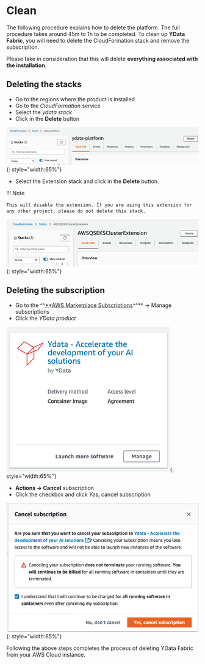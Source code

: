 # Clean

The following procedure explains how to delete the platform. The full procedure takes around 45m to 1h to be completed.
To clean up **YData Fabric**, you will need to delete the CloudFormation stack and remove the subscription.

Please take in consideration that this will delete **everything associated with the installation**.

## Deleting the stacks
- Go to the regions where the product is installed
- Go to the *CloudFormation* service
- Select the *ydata stack*
- Click in the **Delete** button

![delete stack](../../../assets/deployment_security/aws/delete_stack.png){: style="width:65%"}

- Select the Extension stack and click in the **Delete** button.

!!! Note

    This will disable the extension. If you are using this extension for any other project, please do not delete this stack.

![EKS cluster delete](../../../assets/deployment_security/aws/eks_cluster_delete.png){: style="width:65%"}

## Deleting the subscription
- Go to the ^^[**AWS Marketplace Subscriptions](https://console.aws.amazon.com/marketplace/home?region=eu-west-1)^^** → Manage subscriptions
- Click the *YData product*

![ydata product](../../../assets/deployment_security/aws/ydata_subscription.png){: style="width:65%"}

- **Actions → Cancel** subscription
- Click the checkbox and click *Yes*, cancel subscription

![cancel](../../../assets/deployment_security/aws/cancel_subscription.png){: style="width:65%"}

Following the above steps completes the process of deleting YData Fabric from your AWS Cloud instance.
